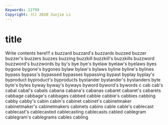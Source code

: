 ```yaml
---
Keywords: 12799
Copyright: (C) 2020 Junjie Li
---
```


# title

Write contents here!!!
s 
buzzard 
buzzard's 
buzzards 
buzzed 
buzzer 
buzzer's 
buzzers 
buzzes
buzzing 
buzzkill 
buzzkill's 
buzzkills 
buzzword 
buzzword's 
buzzwords 
by 
by's 
bye
bye's 
byelaw 
byelaw's 
byelaws 
byes 
bygone 
bygone's 
bygones 
bylaw 
bylaw's
bylaws 
byline 
byline's 
bylines 
bypass 
bypass's 
bypassed 
bypasses 
bypassing 
bypast
byplay 
byplay's 
byproduct 
byproduct's 
byproducts 
bystander 
bystander's 
bystanders 
byte 
byte's
bytes 
byway 
byway's 
byways 
byword 
byword's 
bywords 
c 
cab 
cab's
cabal 
cabal's 
cabals 
cabana 
cabana's 
cabanas 
cabaret 
cabaret's 
cabarets 
cabbage
cabbage's 
cabbages 
cabbed 
cabbie 
cabbie's 
cabbies 
cabbing 
cabby 
cabby's 
cabin
cabin's 
cabinet 
cabinet's 
cabinetmaker 
cabinetmaker's 
cabinetmakers 
cabinets 
cabins 
cable 
cable's
cablecast 
cablecast's 
cablecasted 
cablecasting 
cablecasts 
cabled 
cablegram 
cablegram's 
cablegrams 
cables
cabling 
